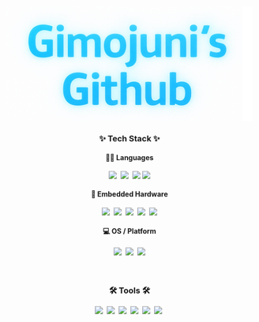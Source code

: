 <p align="center">
  <img src="./images/title.png" width="500"/>
</p>

<h3 align="center"><strong>✨ Tech Stack ✨</strong></h3>

<!-- 🧑‍💻 Languages -->
<h4 align="center">🧑‍💻 Languages</h4>
<div align="center">
  <img src="https://img.shields.io/badge/C-A8B9CC.svg?style=for-the-badge&logo=c&logoColor=white" />&nbsp
  <img src="https://img.shields.io/badge/C++-00599C.svg?style=for-the-badge&logo=c%2B%2B&logoColor=white" />&nbsp
  <img src="https://img.shields.io/badge/Python-3670A0?style=for-the-badge&logo=python&logoColor=ffdd54" />
  <img src="https://img.shields.io/badge/SQL-4479A1?style=for-the-badge&logo=postgresql&logoColor=white" />
</div>

<!-- 🔌 Embedded Hardware -->
<h4 align="center">🔌 Embedded Hardware</h4>
<div align="center">
  <img src="https://img.shields.io/badge/Infineon-005BAC?style=for-the-badge&logo=infineon&logoColor=white" />&nbsp
  <img src="https://img.shields.io/badge/Arduino-00979D?style=for-the-badge&logo=arduino&logoColor=white" />&nbsp
  <img src="https://img.shields.io/badge/ESP32-3C3C3C?style=for-the-badge&logo=espressif&logoColor=white" />&nbsp
  <img src="https://img.shields.io/badge/STM32-041E42?style=for-the-badge&logo=stmicroelectronics&logoColor=white" />&nbsp
  <img src="https://img.shields.io/badge/RaspberryPi-C51A4A?style=for-the-badge&logo=raspberrypi&logoColor=white" />
</div>

<!-- 🧠 AI / CV -->
<!-- <h4 align="center">🧠 AI / CV</h4>
<div align="center">
  <img src="https://img.shields.io/badge/OpenCV-5C3EE8?style=for-the-badge&logo=opencv&logoColor=white" />&nbsp
  <img src="https://img.shields.io/badge/PyTorch-EE4C2C?style=for-the-badge&logo=pytorch&logoColor=white" />
</div> -->

<!-- 💻 OS / Platform -->
<h4 align="center">💻 OS / Platform</h4>
<div align="center">
  <img src="https://img.shields.io/badge/Linux-FCC624?style=for-the-badge&logo=linux&logoColor=black" />&nbsp
  <img src="https://img.shields.io/badge/Ubuntu-E95420?style=for-the-badge&logo=ubuntu&logoColor=white" />&nbsp
  <img src="https://img.shields.io/badge/ROS-22314E?style=for-the-badge&logo=ros&logoColor=white" />
</div>


<br>
<br>

<!-- 🛠 Tools -->
<h3 align="center"><strong>🛠 Tools 🛠</strong></h3>
<div align="center">
  <img src="https://img.shields.io/badge/GitLab-FC6D26?style=for-the-badge&logo=gitlab&logoColor=white" />&nbsp
  <img src="https://img.shields.io/badge/Gerrit-F0F0F0?style=for-the-badge&logo=gerrit&logoColor=000000" />&nbsp
  <img src="https://img.shields.io/badge/Jira-0052CC?style=for-the-badge&logo=jira&logoColor=white" />&nbsp
  <img src="https://img.shields.io/badge/Notion-000000?style=for-the-badge&logo=notion&logoColor=white" />&nbsp
  <img src="https://img.shields.io/badge/Discord-5865F2?style=for-the-badge&logo=discord&logoColor=white" />&nbsp
  <img src="https://img.shields.io/badge/VSCode-007ACC?style=for-the-badge&logo=visual-studio-code&logoColor=white" />&nbsp

</div>



<br>



<!--
**kimhojun2/kimhojun2** is a ✨ _special_ ✨ repository because its `README.md` (this file) appears on your GitHub profile.

Here are some ideas to get you started:

- 🔭 I’m currently working on ...
- 🌱 I’m currently learning ...
- 👯 I’m looking to collaborate on ...
- 🤔 I’m looking for help with ...
- 💬 Ask me about ...
- 📫 How to reach me: ...
- 😄 Pronouns: ...
- ⚡ Fun fact: ...
-->
